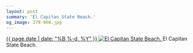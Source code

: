 ```yaml
---
layout: post
summary: 'El Capitan State Beach.'
og_image: 379-968.jpg
---
```


<p>
 <time>
  <a href="/379">
   {{ page.date | date: "%B %-d, %Y" }}
  </a>
 </time>
 <a href="/379">
  <img alt="El Capitan State Beach." sizes="(min-width: 700px) 50vw, calc(100vw - 2rem)" src="{{ site.assets_url }}/379-484.jpg" srcset="{{ site.assets_url }}/379-968.jpg 968w, {{ site.assets_url }}/379-726.jpg 726w, {{ site.assets_url }}/379-484.jpg 484w, {{ site.assets_url }}/379-242.jpg 242w"/>
 </a>
 <span>
  El Capitan State Beach.
 </span>
</p>
